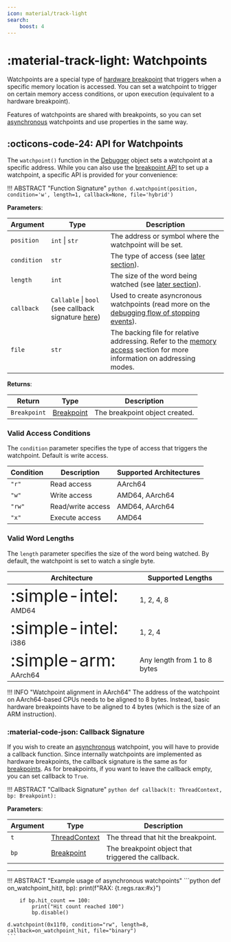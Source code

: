 ```yaml
---
icon: material/track-light
search:
    boost: 4
---
```

# :material-track-light: Watchpoints
Watchpoints are a special type of [hardware breakpoint](../breakpoints#hardware-breakpoints) that triggers when a specific memory location is accessed. You can set a watchpoint to trigger on certain memory access conditions, or upon execution (equivalent to a hardware breakpoint).

Features of watchpoints are shared with breakpoints, so you can set [asynchronous](../debugging_flow) watchpoints and use properties in the same way.

## :octicons-code-24: API for Watchpoints
The `watchpoint()` function in the [Debugger](../../from_pydoc/generated/debugger/debugger/) object sets a watchpoint at a specific address. While you can also use the [breakpoint API](../breakpoints/#libdebug-api-for-breakpoints) to set up a watchpoint, a specific API is provided for your convenience:

!!! ABSTRACT "Function Signature"
    ```python
    d.watchpoint(position, condition='w', length=1, callback=None, file='hybrid') 
    ```

**Parameters**:

| Argument | Type | Description |
| --- | --- | --- |
| `position` | `int` \| `str` | The address or symbol where the watchpoint will be set. |
| `condition` | `str` | The type of access (see [later section](#valid-access-conditions)). |
| `length` | `int` | The size of the word being watched (see [later section](#valid-word-lengths)). |
| `callback` |  `Callable` \| `bool` (see callback signature [here](#callback-signature)) | Used to create asyncronous watchpoints (read more on the [debugging flow of stopping events](../debugging_flow)). |
| `file` | `str` | The backing file for relative addressing. Refer to the [memory access](../../basics/memory_access/#absolute-and-relative-addressing) section for more information on addressing modes. |

**Returns**:

| Return | Type | Description |
| --- | --- | --- |
| `Breakpoint` | [Breakpoint](../../from_pydoc/generated/data/breakpoint) | The breakpoint object created. |

### Valid Access Conditions
The `condition` parameter specifies the type of access that triggers the watchpoint. Default is write access.

| Condition | Description | Supported Architectures |
| --- | --- | --- |
| `"r"` | Read access | AArch64 |
| `"w"` | Write access | AMD64, AArch64 |
| `"rw"` | Read/write access | AMD64, AArch64 |
| `"x"` | Execute access | AMD64 |

### Valid Word Lengths
The `length` parameter specifies the size of the word being watched. By default, the watchpoint is set to watch a single byte.

| Architecture | Supported Lengths |
| --- | --- |
| <span style="font-size: 2.5em; vertical-align: middle;">:simple-intel:</span> AMD64 | 1, 2, 4, 8 |
| <span style="font-size: 2.5em; vertical-align: middle;">:simple-intel:</span> i386 | 1, 2, 4 |
| <span style="font-size: 2.5em; vertical-align: middle;">:simple-arm:</span> AArch64 | Any length from 1 to 8 bytes |

!!! INFO "Watchpoint alignment in AArch64"
    The address of the watchpoint on AArch64-based CPUs needs to be aligned to 8 bytes. Instead, basic hardware breakpoints have to be aligned to 4 bytes (which is the size of an ARM instruction).

### :material-code-json: Callback Signature
If you wish to create an [asynchronous](../debugging_flow) watchpoint, you will have to provide a callback function. Since internally watchpoints are implemented as hardware breakpoints, the callback signature is the same as for [breakpoints](../breakpoints#callback-signature). As for breakpoints, if you want to leave the callback empty, you can set callback to `True`.

!!! ABSTRACT "Callback Signature"
    ```python
    def callback(t: ThreadContext, bp: Breakpoint):
    ```

**Parameters**:

| Argument | Type | Description |
| --- | --- | --- |
| `t` | [ThreadContext](../../from_pydoc/generated/state/thread_context) | The thread that hit the breakpoint. |
| `bp` | [Breakpoint](../../from_pydoc/generated/data/breakpoint) | The breakpoint object that triggered the callback. |

---

!!! ABSTRACT "Example usage of asynchronous watchpoints"
    ```python
    def on_watchpoint_hit(t, bp):
        print(f"RAX: {t.regs.rax:#x}")

        if bp.hit_count == 100:
            print("Hit count reached 100")
            bp.disable()

    d.watchpoint(0x11f0, condition="rw", length=8, callback=on_watchpoint_hit, file="binary")
    ```

